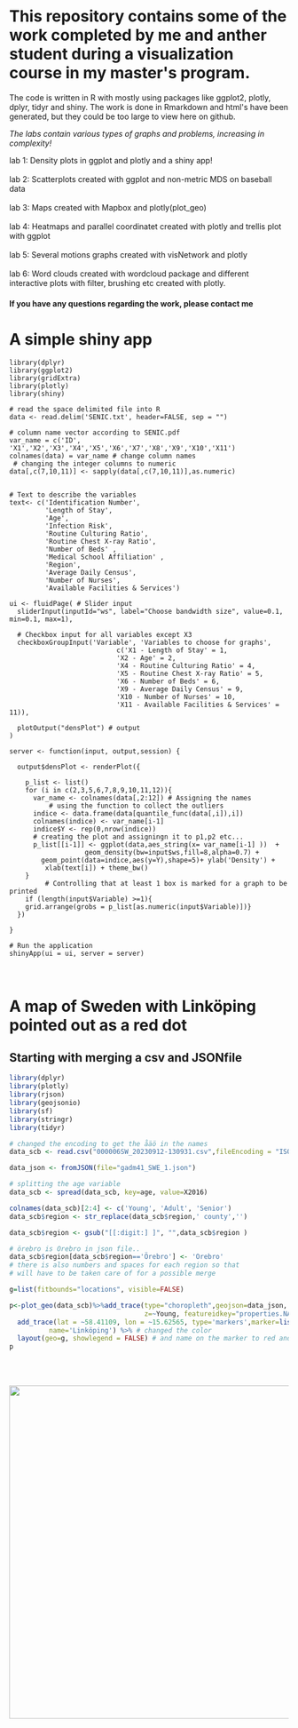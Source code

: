 # This repository contains some of the work completed by me and anther student during a visualization course in my master's program.

The code is written in R with mostly using packages like ggplot2, plotly, dplyr, tidyr and shiny.
The work is done in Rmarkdown and html's have been generated, but they could be too large to view here on github. 


*The labs contain various types of graphs and problems, increasing in complexity!*

lab 1: Density plots in ggplot and plotly and a shiny app! <br><br>
lab 2: Scatterplots created with ggplot and non-metric MDS on baseball data <br><br>
lab 3: Maps created with Mapbox and plotly(plot_geo) <br><br>
lab 4: Heatmaps and  parallel coordinatet created with plotly and trellis plot with ggplot <br><br>
lab 5: Several motions graphs created with visNetwork and plotly <br><br>
lab 6: Word clouds created with wordcloud package and different interactive plots with filter, brushing etc created with plotly. <br>

#### If you have any questions regarding the work, please contact me

# A simple shiny app

```{r}
library(dplyr) 
library(ggplot2)
library(gridExtra)
library(plotly)
library(shiny)

# read the space delimited file into R
data <- read.delim('SENIC.txt', header=FALSE, sep = "")

# column name vector according to SENIC.pdf
var_name = c('ID', 'X1','X2','X3','X4','X5','X6','X7','X8','X9','X10','X11') 
colnames(data) = var_name # change column names
 # changing the integer columns to numeric
data[,c(7,10,11)] <- sapply(data[,c(7,10,11)],as.numeric)


# Text to describe the variables
text<- c('Identification Number',
         'Length of Stay',
         'Age',
         'Infection Risk',
         'Routine Culturing Ratio',
         'Routine Chest X-ray Ratio',
         'Number of Beds' ,
         'Medical School Affiliation' ,
         'Region',
         'Average Daily Census',
         'Number of Nurses',
         'Available Facilities & Services')

ui <- fluidPage( # Slider input 
  sliderInput(inputId="ws", label="Choose bandwidth size", value=0.1, min=0.1, max=1),
  
  # Checkbox input for all variables except X3
  checkboxGroupInput('Variable', 'Variables to choose for graphs',
                           c('X1 - Length of Stay' = 1,
                           'X2 - Age' = 2,
                           'X4 - Routine Culturing Ratio' = 4,
                           'X5 - Routine Chest X-ray Ratio' = 5,
                           'X6 - Number of Beds' = 6,
                           'X9 - Average Daily Census' = 9,
                           'X10 - Number of Nurses' = 10,
                           'X11 - Available Facilities & Services' = 11)),
  
  plotOutput("densPlot") # output
)

server <- function(input, output,session) {

  output$densPlot <- renderPlot({
    
    p_list <- list()
    for (i in c(2,3,5,6,7,8,9,10,11,12)){
      var_name <- colnames(data[,2:12]) # Assigning the names
          # using the function to collect the outliers
      indice <- data.frame(data[quantile_func(data[,i]),i])
      colnames(indice) <- var_name[i-1]
      indice$Y <- rep(0,nrow(indice))
      # creating the plot and assigningn it to p1,p2 etc...
      p_list[[i-1]] <- ggplot(data,aes_string(x= var_name[i-1] ))  +
                   geom_density(bw=input$ws,fill=8,alpha=0.7) + 
        geom_point(data=indice,aes(y=Y),shape=5)+ ylab('Density') +
         xlab(text[i]) + theme_bw()
    }
         # Controlling that at least 1 box is marked for a graph to be printed
    if (length(input$Variable) >=1){ 
    grid.arrange(grobs = p_list[as.numeric(input$Variable)])}
  })
   
}

# Run the application 
shinyApp(ui = ui, server = server)
```
<br>

# A map of Sweden with Linköping pointed out as a red dot

## Starting with merging a csv and JSONfile

```R
library(dplyr)
library(plotly)
library(rjson)
library(geojsonio)
library(sf)
library(stringr)
library(tidyr)

# changed the encoding to get the åäö in the names
data_scb <- read.csv("000006SW_20230912-130931.csv",fileEncoding = "ISO-8859-1")

data_json <- fromJSON(file="gadm41_SWE_1.json")

# splitting the age variable 
data_scb <- spread(data_scb, key=age, value=X2016)

colnames(data_scb)[2:4] <- c('Young', 'Adult', 'Senior')
data_scb$region <- str_replace(data_scb$region,' county','')

data_scb$region <- gsub("[[:digit:] ]", "",data_scb$region )

# örebro is Orebro in json file..
data_scb$region[data_scb$region=='Örebro'] <- 'Orebro' 
# there is also numbers and spaces for each region so that
# will have to be taken care of for a possible merge

g=list(fitbounds="locations", visible=FALSE)

p<-plot_geo(data_scb)%>%add_trace(type="choropleth",geojson=data_json, locations=~region,
                                  z=~Young, featureidkey="properties.NAME_1",name="")%>%
  add_trace(lat = ~58.41109, lon = ~15.62565, type='markers',marker=list(color="red"),
          name='Linköping') %>% # changed the color
  layout(geo=g, showlegend = FALSE) # and name on the marker to red and Linköping!
p

```




<br><br>

<div align="center">
  <img src="https://media1.giphy.com/media/v1.Y2lkPTc5MGI3NjExYjMxMXlsM2JqYjU2anUyNHVvMGhpMjFuM2s3aHdibWtwZ3o3anRiMiZlcD12MV9pbnRlcm5hbF9naWZfYnlfaWQmY3Q9Zw/bmQBu3aSF0DxadphkG/giphy.gif" width="600" height="600"/>
</div>

